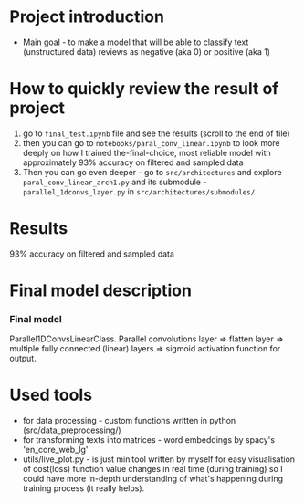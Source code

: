 # Project introduction

-   Main goal - to make a model that will be able to classify text (unstructured data) reviews as negative (aka 0) or positive (aka 1)

# How to quickly review the result of project

1. go to `final_test.ipynb` file and see the results (scroll to the end of file)
2. then you can go to `notebooks/paral_conv_linear.ipynb` to look more deeply on how I trained the-final-choice, most reliable model with approximately 93% accuracy on filtered and sampled data
3. Then you can go even deeper - go to `src/architectures` and explore
   `paral_conv_linear_arch1.py` and its submodule - `parallel_1dconvs_layer.py` in `src/architectures/submodules/`

# Results

93% accuracy on filtered and sampled data

# Final model description

### Final model

Parallel1DConvsLinearClass. Parallel convolutions layer => flatten layer => multiple fully connected (linear) layers => sigmoid activation function for output.

# Used tools

-   for data processing - custom functions written in python (src/data_preprocessing/)
-   for transforming texts into matrices - word embeddings by spacy's 'en_core_web_lg'
-   utils/live_plot.py - is just minitool written by myself for easy visualisation of cost(loss) function value changes in real time (during training) so I could have more in-depth understanding of what's happening during training process (it really helps).
